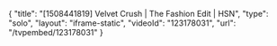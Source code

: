{
    "title": "[1508441819] Velvet Crush | The Fashion Edit | HSN",
    "type": "solo",
    "layout": "iframe-static",
    "videoId": "123178031",
    "url": "\/tvpembed\/123178031"
}